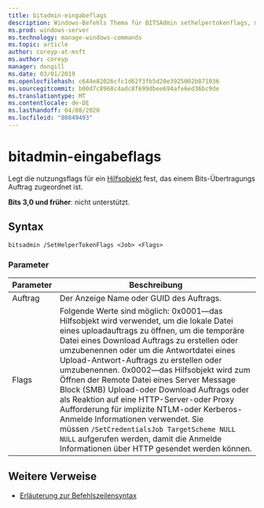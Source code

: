 ```yaml
---
title: bitadmin-eingabeflags
description: Windows-Befehls Thema für BITSAdmin sethelpertokenflags, mit dem die nutzungsflags für ein Hilfsobjekt festgelegt werden, das einem Bits-Übertragungs Auftrag zugeordnet ist.
ms.prod: windows-server
ms.technology: manage-windows-commands
ms.topic: article
author: coreyp-at-msft
ms.author: coreyp
manager: dongill
ms.date: 03/01/2019
ms.openlocfilehash: c644e82026cfc1d62f3fb5d20e3925002b871036
ms.sourcegitcommit: b00d7c8968c4adc8f699dbee694afe6ed36bc9de
ms.translationtype: MT
ms.contentlocale: de-DE
ms.lasthandoff: 04/08/2020
ms.locfileid: "80849493"
---
```

# <a name="bitsadmin-sethelpertokenflags"></a>bitadmin-eingabeflags

Legt die nutzungsflags für ein [Hilfsobjekt](/windows/desktop/bits/helper-tokens-for-bits-transfer-jobs) fest, das einem Bits-Übertragungs Auftrag zugeordnet ist.

**Bits 3,0 und früher**: nicht unterstützt.

## <a name="syntax"></a>Syntax

```
bitsadmin /SetHelperTokenFlags <Job> <Flags>
```

### <a name="parameters"></a>Parameter

|Parameter|Beschreibung|
|---------|-----------|
|Auftrag|Der Anzeige Name oder GUID des Auftrags.|
|Flags|Folgende Werte sind möglich: 0x0001&mdash;das Hilfsobjekt wird verwendet, um die lokale Datei eines uploadauftrags zu öffnen, um die temporäre Datei eines Download Auftrags zu erstellen oder umzubenennen oder um die Antwortdatei eines Upload-Antwort-Auftrags zu erstellen oder umzubenennen. 0x0002&mdash;das Hilfsobjekt wird zum Öffnen der Remote Datei eines Server Message Block (SMB) Upload-oder Download Auftrags oder als Reaktion auf eine HTTP-Server-oder Proxy Aufforderung für implizite NTLM-oder Kerberos-Anmelde Informationen verwendet. Sie müssen `/SetCredentialsJob TargetScheme NULL NULL` aufgerufen werden, damit die Anmelde Informationen über HTTP gesendet werden können.|

## <a name="additional-references"></a>Weitere Verweise

- [Erläuterung zur Befehlszeilensyntax](command-line-syntax-key.md)

